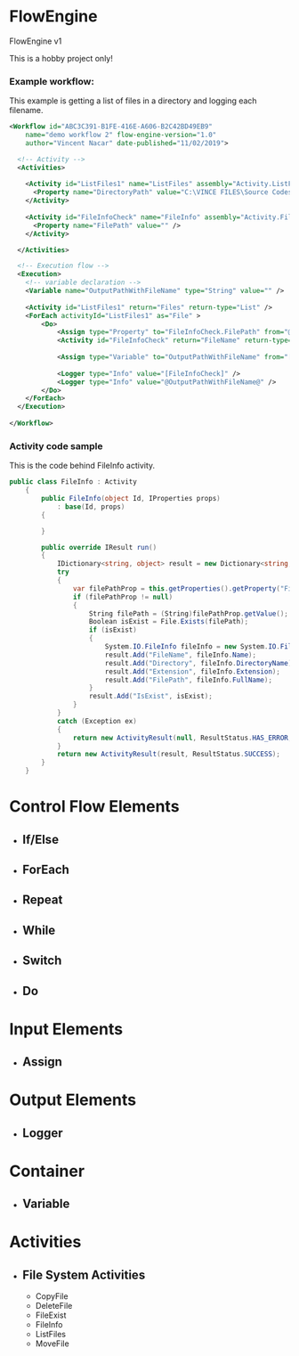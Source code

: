 # FlowEngine
FlowEngine v1

This is a hobby project only!

### Example workflow:
This example is getting a list of files in a directory and logging each filename.
``` xml
<Workflow id="ABC3C391-B1FE-416E-A606-B2C42BD49EB9"
	name="demo workflow 2" flow-engine-version="1.0"
	author="Vincent Nacar" date-published="11/02/2019">

  <!-- Activity -->
  <Activities>
	
	<Activity id="ListFiles1" name="ListFiles" assembly="Activity.ListFiles.dll">
	  <Property name="DirectoryPath" value="C:\VINCE FILES\Source Codes\flow-project\FlowEngine\FlowEngine\bin\Debug\Workflows\Workflow2TestDir\Input" />
	</Activity>
	
	<Activity id="FileInfoCheck" name="FileInfo" assembly="Activity.FileInfo.dll">
	  <Property name="FilePath" value="" />
	</Activity>

  </Activities>

  <!-- Execution flow -->
  <Execution>
	<!-- variable declaration -->
	<Variable name="OutputPathWithFileName" type="String" value="" />
	
	<Activity id="ListFiles1" return="Files" return-type="List" />
	<ForEach activityId="ListFiles1" as="File" >
		<Do>
			<Assign type="Property" to="FileInfoCheck.FilePath" from="@File@" />
			<Activity id="FileInfoCheck" return="FileName" return-type="String" />
			
			<Assign type="Variable" to="OutputPathWithFileName" from="[FileInfoCheck]" />
			
			<Logger type="Info" value="[FileInfoCheck]" />
			<Logger type="Info" value="@OutputPathWithFileName@" />
		</Do>
	</ForEach>
  </Execution>
  
</Workflow>
```

### Activity code sample
This is the code behind FileInfo activity.
``` c#
public class FileInfo : Activity
    {
        public FileInfo(object Id, IProperties props)
            : base(Id, props)
        {

        }

        public override IResult run()
        {
            IDictionary<string, object> result = new Dictionary<string, object>();
            try
            {
                var filePathProp = this.getProperties().getProperty("FilePath");
                if (filePathProp != null)
                {
                    String filePath = (String)filePathProp.getValue();
                    Boolean isExist = File.Exists(filePath);
                    if (isExist)
                    {
                        System.IO.FileInfo fileInfo = new System.IO.FileInfo(filePath);
                        result.Add("FileName", fileInfo.Name);
                        result.Add("Directory", fileInfo.DirectoryName);
                        result.Add("Extension", fileInfo.Extension);
                        result.Add("FilePath", fileInfo.FullName);
                    }
                    result.Add("IsExist", isExist);
                }
            }
            catch (Exception ex)
            {
                return new ActivityResult(null, ResultStatus.HAS_ERROR, ex);
            }
            return new ActivityResult(result, ResultStatus.SUCCESS);
        }
    }
```

# Control Flow Elements
* ## If/Else
* ## ForEach
* ## Repeat
* ## While
* ## Switch
* ## Do
# Input Elements
* ## Assign
# Output Elements
* ## Logger
# Container
* ## Variable
# Activities
* ## File System Activities
  * CopyFile
  * DeleteFile
  * FileExist
  * FileInfo
  * ListFiles
  * MoveFile
